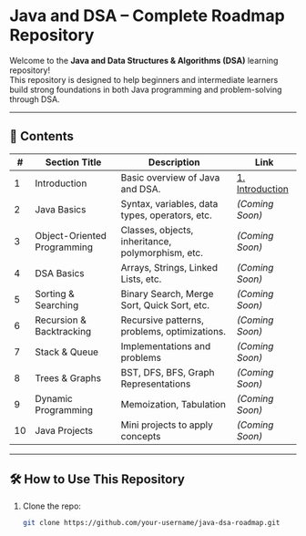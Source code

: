 # Java and DSA – Complete Roadmap Repository

Welcome to the **Java and Data Structures & Algorithms (DSA)** learning repository!  
This repository is designed to help beginners and intermediate learners build strong foundations in both Java programming and problem-solving through DSA.

---

## 📌 Contents

| # | Section Title     | Description                                     | Link                                         |
|---|--------------------|-------------------------------------------------|----------------------------------------------|
| 1 | Introduction       | Basic overview of Java and DSA.                | [1. Introduction](./1.%20Introduction/)      |
| 2 | Java Basics        | Syntax, variables, data types, operators, etc. | *(Coming Soon)*                              |
| 3 | Object-Oriented Programming | Classes, objects, inheritance, polymorphism, etc. | *(Coming Soon)*                      |
| 4 | DSA Basics         | Arrays, Strings, Linked Lists, etc.            | *(Coming Soon)*                              |
| 5 | Sorting & Searching| Binary Search, Merge Sort, Quick Sort, etc.   | *(Coming Soon)*                              |
| 6 | Recursion & Backtracking | Recursive patterns, problems, optimizations. | *(Coming Soon)*                          |
| 7 | Stack & Queue      | Implementations and problems                   | *(Coming Soon)*                              |
| 8 | Trees & Graphs     | BST, DFS, BFS, Graph Representations           | *(Coming Soon)*                              |
| 9 | Dynamic Programming| Memoization, Tabulation                        | *(Coming Soon)*                              |
|10 | Java Projects      | Mini projects to apply concepts                | *(Coming Soon)*                              |

---

## 🛠️ How to Use This Repository

1. Clone the repo:
   ```bash
   git clone https://github.com/your-username/java-dsa-roadmap.git
